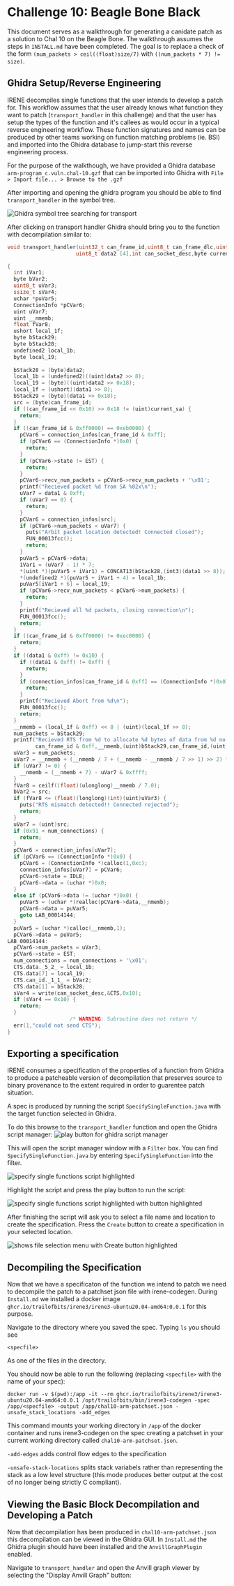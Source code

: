 # Challenge 10: Beagle Bone Black

This document serves as a walkthrough for generating a canidate
patch as a solution to Chal 10 on the Beagle Bone. The walkthrough assumes the steps in `INSTALL.md` have been completed. The goal is to replace a check of the form `(num_packets > ceil((float)size/7)` with `((num_packets * 7) != size)`.

## Ghidra Setup/Reverse Engineering

IRENE decompiles single functions that the user intends to develop a patch for. This workflow assumes that the user already knows what function they want to patch (`transport_handler` in this challenge) and that the user has setup the types of the function and it's callees as would occur in a typical reverse engineering workflow. These function signatures and names can be produced by other teams working on function matching problems (ie. BSI) and imported into the Ghidra database to jump-start this reverse engineering process. 

For the purpose of the walkthough, we have provided a Ghidra database `arm-program_c.vuln.chal-10.gzf` that can be imported into Ghidra with `File > Import file... > Browse to the .gzf `

After importing and opening the ghidra program you should be able to find `transport_handler` in the symbol tree.

![Ghidra symbol tree searching for transport](resources/symboltree_arm.png)

After clicking on transport handler Ghidra should bring you to the function with decompilation similar to:

```c
void transport_handler(uint32_t can_frame_id,uint8_t can_frame_dlc,uint8_t data1 [4],
                      uint8_t data2 [4],int can_socket_desc,byte current_sa)

{
  int iVar1;
  byte bVar2;
  uint8_t uVar3;
  ssize_t sVar4;
  uchar *puVar5;
  ConnectionInfo *pCVar6;
  uint uVar7;
  uint __nmemb;
  float fVar8;
  ushort local_1f;
  byte bStack29;
  byte bStack28;
  undefined2 local_1b;
  byte local_19;
  
  bStack28 = (byte)data2;
  local_1b = (undefined2)((uint)data2 >> 8);
  local_19 = (byte)((uint)data2 >> 0x18);
  local_1f = (ushort)(data1 >> 8);
  bStack29 = (byte)(data1 >> 0x18);
  src = (byte)can_frame_id;
  if ((can_frame_id << 0x10) >> 0x18 != (uint)current_sa) {
    return;
  }
  if ((can_frame_id & 0xff0000) == 0xeb0000) {
    pCVar6 = connection_infos[can_frame_id & 0xff];
    if (pCVar6 == (ConnectionInfo *)0x0) {
      return;
    }
    if (pCVar6->state != EST) {
      return;
    }
    pCVar6->recv_num_packets = pCVar6->recv_num_packets + '\x01';
    printf("Recieved packet %d from SA %02x\n");
    uVar7 = data1 & 0xff;
    if (uVar7 == 0) {
      return;
    }
    pCVar6 = connection_infos[src];
    if (pCVar6->num_packets < uVar7) {
      puts("Arbit packet location detected! Connected closed");
      FUN_00013fcc();
      return;
    }
    puVar5 = pCVar6->data;
    iVar1 = (uVar7 - 1) * 7;
    *(uint *)(puVar5 + iVar1) = CONCAT13(bStack28,(int3)(data1 >> 8));
    *(undefined2 *)(puVar5 + iVar1 + 4) = local_1b;
    puVar5[iVar1 + 6] = local_19;
    if (pCVar6->recv_num_packets < pCVar6->num_packets) {
      return;
    }
    printf("Recieved all %d packets, closing connection\n");
    FUN_00013fcc();
    return;
  }
  if ((can_frame_id & 0xff0000) != 0xec0000) {
    return;
  }
  if ((data1 & 0xff) != 0x10) {
    if ((data1 & 0xff) != 0xff) {
      return;
    }
    if (connection_infos[can_frame_id & 0xff] == (ConnectionInfo *)0x0) {
      return;
    }
    printf("Recieved Abort from %d\n");
    FUN_00013fcc();
    return;
  }
  __nmemb = (local_1f & 0xff) << 8 | (uint)(local_1f >> 8);
  num_packets = bStack29;
  printf("Recieved RTS from %d to allocate %d bytes of data from %d no. of packets\n",
         can_frame_id & 0xff,__nmemb,(uint)bStack29,can_frame_id,(uint)can_frame_dlc);
  uVar3 = num_packets;
  uVar7 = __nmemb + (__nmemb / 7 + (__nmemb - __nmemb / 7 >> 1) >> 2) * -7 & 0xffff;
  if (uVar7 != 0) {
    __nmemb = (__nmemb + 7) - uVar7 & 0xffff;
  }
  fVar8 = ceilf((float)(ulonglong)__nmemb / 7.0);
  bVar2 = src;
  if (fVar8 <= (float)(longlong)(int)(uint)uVar3) {
    puts("RTS mismatch detected!! Connected rejected");
    return;
  }
  uVar7 = (uint)src;
  if (0x91 < num_connections) {
    return;
  }
  pCVar6 = connection_infos[uVar7];
  if (pCVar6 == (ConnectionInfo *)0x0) {
    pCVar6 = (ConnectionInfo *)calloc(1,0xc);
    connection_infos[uVar7] = pCVar6;
    pCVar6->state = IDLE;
    pCVar6->data = (uchar *)0x0;
  }
  else if (pCVar6->data != (uchar *)0x0) {
    puVar5 = (uchar *)realloc(pCVar6->data,__nmemb);
    pCVar6->data = puVar5;
    goto LAB_00014144;
  }
  puVar5 = (uchar *)calloc(__nmemb,1);
  pCVar6->data = puVar5;
LAB_00014144:
  pCVar6->num_packets = uVar3;
  pCVar6->state = EST;
  num_connections = num_connections + '\x01';
  CTS.data._5_2_ = local_1b;
  CTS.data[7] = local_19;
  CTS.can_id._1_1_ = bVar2;
  CTS.data[1] = bStack28;
  sVar4 = write(can_socket_desc,&CTS,0x10);
  if (sVar4 == 0x10) {
    return;
  }
                    /* WARNING: Subroutine does not return */
  err(1,"could not send CTS");
}
```

## Exporting a specification

IRENE consumes a specification of the properties of a function from Ghidra to produce a patcheable version of decompilation that preserves source to binary provenance to the extent required in order to guarentee patch situation.

A spec is produced by running the script `SpecifySingleFunction.java` with the target function selected in Ghidra.

To do this browse to the `transport_handler` function and open the Ghidra script manager:
![play button for ghidra script manager](resources/scriptmanager.png)

This will open the script manager window with a `Filter` box. You can find `SpecifySingleFunction.java` by entering `SpecifySingleFunction` into the filter.

![specify single functions script highlighted](resources/specify_script.png)

Highlight the script and press the play button to run the script:

![specify single functions script highlighted with button highlighted](resources/specify_script_running.png)

After finishing the script will ask you to select a file name and location to create the specification. Press the `Create` button to create a specification in your selected location.

![shows file selection menu with Create button highlighted](resources/CreateFile.png)

## Decompiling the Specification

Now that we have a specificaton of the function we intend to patch we need to decompile the patch to a patchset json file with irene-codegen. During `Install.md` we installed a docker image `ghcr.io/trailofbits/irene3/irene3-ubuntu20.04-amd64:0.0.1` for this purpose. 

Navigate to the directory where you saved the spec. Typing `ls` you should see 
```
<specfile>
```
As one of the files in the directory.

You should now be able to run the following (replacing `<specfile>` with the name of your spec):

```
docker run -v $(pwd):/app -it --rm ghcr.io/trailofbits/irene3/irene3-ubuntu20.04-amd64:0.0.1 /opt/trailofbits/bin/irene3-codegen -spec /app/<specfile> -output /app/chal10-arm-patchset.json -unsafe_stack_locations -add_edges
```

This command mounts your working directory in `/app` of the docker container and runs irene3-codegen on the spec creating a patchset in your current working directory called `chal10-arm-patchset.json`.

`-add-edges` adds control flow edges to the specification

`-unsafe-stack-locations` splits stack variabels rather than representing the stack as a low level structure (this mode produces better output at the cost of no longer being strictly C compliant).

## Viewing the Basic Block Decompilation and Developing a Patch

Now that decompilation has been produced in `chal10-arm-patchset.json` this decompilation can be viewed in the Ghidra GUI. In `Install.md` the Ghidra plugin should have been installed and the `AnvillGraphPlugin` enabled.

Navigate to `transport_handler` and open the Anvill graph viewer by selecting the "Display Anvill Graph" button:

